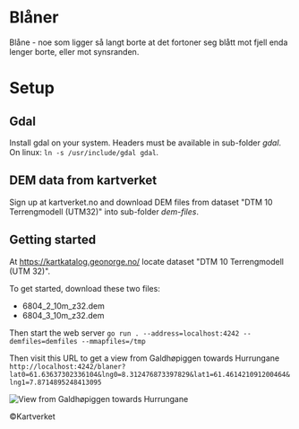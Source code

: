 # Blåner
Blåne - noe som ligger så langt borte at det fortoner seg blått mot fjell enda lenger borte, eller mot synsranden.



# Setup

## Gdal
Install gdal on your system. Headers must be available in sub-folder _gdal_. On linux: `ln -s /usr/include/gdal gdal`.

## DEM data from kartverket

Sign up at kartverket.no and download DEM files from dataset "DTM 10 Terrengmodell (UTM32)" into sub-folder _dem-files_.

## Getting started

At https://kartkatalog.geonorge.no/ locate dataset "DTM 10 Terrengmodell (UTM 32)".

To get started, download these two files:
* 6804_2_10m_z32.dem
* 6804_3_10m_z32.dem

Then start the web server
`go run . --address=localhost:4242 --demfiles=demfiles --mmapfiles=/tmp`

Then visit this URL to get a view from Galdhøpiggen towards Hurrungane
`http://localhost:4242/blaner?lat0=61.63637302336104&lng0=8.312476873397829&lat1=61.461421091200464&lng1=7.8714895248413095`

![View from Galdhøpiggen towards Hurrungane](https://github.com/larschri/blaner/blob/wip-transform/htdocs/example.png?raw=true)

©Kartverket